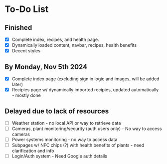 # To-Do List

## Finished
- [x] Complete index, recipes, and health page.
- [x] Dynamically loaded content, navbar, recipes, health benefits
- [x] Decent styles

## By Monday, Nov 5th 2024
- [x] Complete index page (excluding sign in logic and images, will be added later)
- [x] Recipies page w/ dynamically imported recipies, updated automatically - mostly done

## Delayed due to lack of resources
- [ ] Weather station - no local API or way to retrieve data
- [ ] Cameras, plant monitoring/security (auth users only) - No way to access cameras
- [ ] Power systems monitoring -  no way to access data
- [ ] Subpages w/ NFC chips (?) with health benefits of plants - need clarification and info
- [ ] Login/Auth system - Need Google auth details
